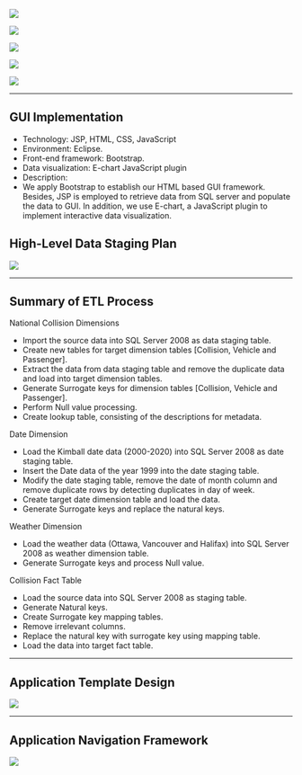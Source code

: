 ![](http://c1.staticflickr.com/9/8598/16530110189_cef95fcb7b_b.jpg)

![](http://c1.staticflickr.com/9/8611/16715064481_ab7653e2d1_b.jpg)

![](http://c1.staticflickr.com/9/8613/16715207482_830b875ec2_b.jpg)

![](http://c1.staticflickr.com/9/8678/16508998497_69d91bc1c2_b.jpg)

![](http://c1.staticflickr.com/9/8640/16528917580_0eeb12ebbb_b.jpg)

***

## GUI Implementation

* Technology: JSP, HTML, CSS, JavaScript
* Environment: Eclipse.
* Front-end framework: Bootstrap.
* Data visualization: E-chart JavaScript plugin
* Description:
* We apply Bootstrap to establish our HTML based GUI framework. Besides, JSP is employed to retrieve data from SQL server and populate the data to GUI. In addition, we use E-chart, a JavaScript plugin to implement interactive data visualization.


## High-Level Data Staging Plan

![](http://c1.staticflickr.com/9/8619/16508618617_ec4e655c2c_c.jpg)


***

## Summary of ETL Process

National Collision Dimensions
* Import the source data into SQL Server 2008 as data staging table.
* Create new tables for target dimension tables [Collision, Vehicle and Passenger].
* Extract the data from data staging table and remove the duplicate data and load into target dimension tables.
* Generate Surrogate keys for dimension tables [Collision, Vehicle and Passenger].
* Perform Null value processing.
* Create lookup table, consisting of the descriptions for metadata.


Date Dimension
* Load the Kimball date data (2000-2020) into SQL Server 2008 as date staging table.
* Insert the Date data of the year 1999 into the date staging table.
* Modify the date staging table, remove the date of month column and remove duplicate rows by detecting duplicates in day of week.
* Create target date dimension table and load the data.
* Generate Surrogate keys and replace the natural keys.


Weather Dimension
* Load the weather data (Ottawa, Vancouver and Halifax) into SQL Server 2008 as weather dimension table.
* Generate Surrogate keys and process Null value.


Collision Fact Table
* Load the source data into SQL Server 2008 as staging table.
* Generate Natural keys.
* Create Surrogate key mapping tables.
* Remove irrelevant columns.
* Replace the natural key with surrogate key using mapping table.
* Load the data into target fact table.


***

## Application Template Design

 ![](http://c1.staticflickr.com/9/8617/16528658240_ffdfbe6a06_n.jpg)


***

## Application Navigation Framework

![](http://c1.staticflickr.com/9/8619/16093771304_2401178c12_b.jpg)




